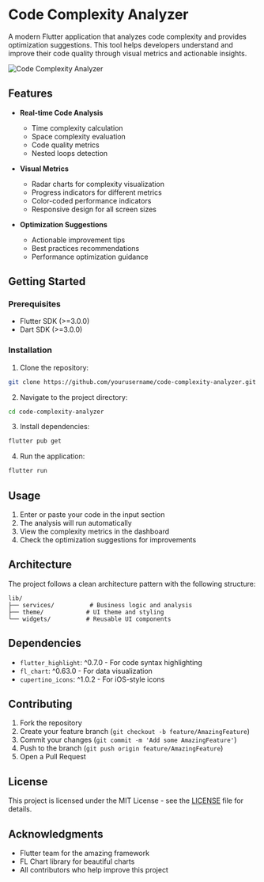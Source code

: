 # Code Complexity Analyzer

A modern Flutter application that analyzes code complexity and provides optimization suggestions. This tool helps developers understand and improve their code quality through visual metrics and actionable insights.

![Code Complexity Analyzer](https://github.com/yourusername/code-complexity-analyzer/raw/main/screenshots/demo.png)

## Features

- **Real-time Code Analysis**

  - Time complexity calculation
  - Space complexity evaluation
  - Code quality metrics
  - Nested loops detection

- **Visual Metrics**

  - Radar charts for complexity visualization
  - Progress indicators for different metrics
  - Color-coded performance indicators
  - Responsive design for all screen sizes

- **Optimization Suggestions**
  - Actionable improvement tips
  - Best practices recommendations
  - Performance optimization guidance

## Getting Started

### Prerequisites

- Flutter SDK (>=3.0.0)
- Dart SDK (>=3.0.0)

### Installation

1. Clone the repository:

```bash
git clone https://github.com/yourusername/code-complexity-analyzer.git
```

2. Navigate to the project directory:

```bash
cd code-complexity-analyzer
```

3. Install dependencies:

```bash
flutter pub get
```

4. Run the application:

```bash
flutter run
```

## Usage

1. Enter or paste your code in the input section
2. The analysis will run automatically
3. View the complexity metrics in the dashboard
4. Check the optimization suggestions for improvements

## Architecture

The project follows a clean architecture pattern with the following structure:

```
lib/
├── services/          # Business logic and analysis
├── theme/            # UI theme and styling
└── widgets/          # Reusable UI components
```

## Dependencies

- `flutter_highlight`: ^0.7.0 - For code syntax highlighting
- `fl_chart`: ^0.63.0 - For data visualization
- `cupertino_icons`: ^1.0.2 - For iOS-style icons

## Contributing

1. Fork the repository
2. Create your feature branch (`git checkout -b feature/AmazingFeature`)
3. Commit your changes (`git commit -m 'Add some AmazingFeature'`)
4. Push to the branch (`git push origin feature/AmazingFeature`)
5. Open a Pull Request

## License

This project is licensed under the MIT License - see the [LICENSE](LICENSE) file for details.

## Acknowledgments

- Flutter team for the amazing framework
- FL Chart library for beautiful charts
- All contributors who help improve this project
